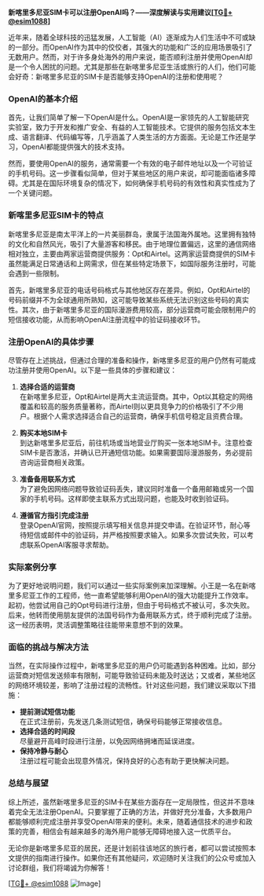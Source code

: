 **新喀里多尼亚SIM卡可以注册OpenAI吗？——深度解读与实用建议[[TG💪+ @esim1088](https://t.me/s/esim1088)]**

近年来，随着全球科技的迅猛发展，人工智能（AI）逐渐成为人们生活中不可或缺的一部分。而OpenAI作为其中的佼佼者，其强大的功能和广泛的应用场景吸引了无数用户。然而，对于许多身处海外的用户来说，能否顺利注册并使用OpenAI却是一个令人困扰的问题。尤其是那些在新喀里多尼亚生活或旅行的人们，他们可能会好奇：新喀里多尼亚的SIM卡是否能够支持OpenAI的注册和使用呢？

### OpenAI的基本介绍

首先，让我们简单了解一下OpenAI是什么。OpenAI是一家领先的人工智能研究实验室，致力于开发和推广安全、有益的人工智能技术。它提供的服务包括文本生成、语言翻译、代码编写等，几乎涵盖了人类生活的方方面面。无论是工作还是学习，OpenAI都能提供强大的技术支持。

然而，要使用OpenAI的服务，通常需要一个有效的电子邮件地址以及一个可验证的手机号码。这一步骤看似简单，但对于某些地区的用户来说，却可能面临诸多障碍。尤其是在国际环境复杂的情况下，如何确保手机号码的有效性和真实性成为了一个关键问题。

### 新喀里多尼亚SIM卡的特点

新喀里多尼亚是南太平洋上的一片美丽群岛，隶属于法国海外属地。这里拥有独特的文化和自然风光，吸引了大量游客和移民。由于地理位置偏远，这里的通信网络相对独立，主要由两家运营商提供服务：Opt和Airtel。这两家运营商提供的SIM卡虽然能满足日常通话和上网需求，但在某些特定场景下，如国际服务注册时，可能会遇到一些限制。

首先，新喀里多尼亚的电话号码格式与其他地区存在差异。例如，Opt和Airtel的号码前缀并不为全球通用所熟知，这可能导致某些系统无法识别这些号码的真实性。其次，由于新喀里多尼亚的国际漫游费用较高，部分运营商可能会限制用户的短信接收功能，从而影响OpenAI注册流程中的验证码接收环节。

### 注册OpenAI的具体步骤

尽管存在上述挑战，但通过合理的准备和操作，新喀里多尼亚的用户仍然有可能成功注册并使用OpenAI。以下是一些具体的步骤和建议：

1. **选择合适的运营商**  
   在新喀里多尼亚，Opt和Airtel是两大主流运营商。其中，Opt以其稳定的网络覆盖和较高的服务质量著称，而Airtel则以更具竞争力的价格吸引了不少用户。根据个人需求选择适合自己的运营商，确保手机信号稳定且资费合理。

2. **购买本地SIM卡**  
   到达新喀里多尼亚后，前往机场或当地营业厅购买一张本地SIM卡。注意检查SIM卡是否激活，并确认已开通短信功能。如果需要国际漫游服务，务必提前咨询运营商相关政策。

3. **准备备用联系方式**  
   为了避免因网络问题导致验证码丢失，建议同时准备一个备用邮箱或另一个国家的手机号码。这样即使主联系方式出现问题，也能及时收到验证码。

4. **遵循官方指引完成注册**  
   登录OpenAI官网，按照提示填写相关信息并提交申请。在验证环节，耐心等待短信或邮件中的验证码，并严格按照要求输入。如果多次尝试失败，可以考虑联系OpenAI客服寻求帮助。

### 实际案例分享

为了更好地说明问题，我们可以通过一些实际案例来加深理解。小王是一名在新喀里多尼亚工作的工程师，他一直希望能够利用OpenAI的强大功能提升工作效率。起初，他尝试用自己的Opt号码进行注册，但由于号码格式不被认可，多次失败。后来，他转而使用朋友提供的法国号码作为备用联系方式，终于顺利完成了注册。这一经历表明，灵活调整策略往往能带来意想不到的效果。

### 面临的挑战与解决方法

当然，在实际操作过程中，新喀里多尼亚的用户仍可能遇到各种困难。比如，部分运营商对短信发送频率有限制，可能导致验证码未能及时送达；又或者，某些地区的网络环境较差，影响了注册过程的流畅性。针对这些问题，我们建议采取以下措施：

- **提前测试短信功能**  
  在正式注册前，先发送几条测试短信，确保号码能够正常接收信息。
- **选择合适的时间段**  
  尽量避开高峰时段进行注册，以免因网络拥堵而延误进度。
- **保持冷静与耐心**  
  注册过程可能会出现意外情况，保持良好的心态有助于更快解决问题。

### 总结与展望

综上所述，虽然新喀里多尼亚的SIM卡在某些方面存在一定局限性，但这并不意味着完全无法注册OpenAI。只要掌握了正确的方法，并做好充分准备，大多数用户都能够顺利完成注册并享受OpenAI带来的便利。未来，随着通信技术的进步和政策的完善，相信会有越来越多的海外用户能够无障碍地接入这一优质平台。

无论你是新喀里多尼亚的居民，还是计划前往该地区的旅行者，都可以尝试按照本文提供的指南进行操作。如果你还有其他疑问，欢迎随时关注我们的公众号或加入讨论群组，我们将竭诚为你解答！

[[TG💪+ @esim1088](https://t.me/s/esim1088) ![Image](https://i.postimg.cc/4NQfJmqS/Snipaste-2025-05-13-00-14-12.png)]